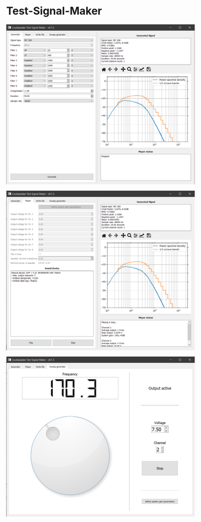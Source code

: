 # Test-Signal-Maker

![Image generator page](./screenshots/generator.png)

![Image player page](./screenshots/player.png)

![Image sweeper page](./screenshots/sweeper.png)
